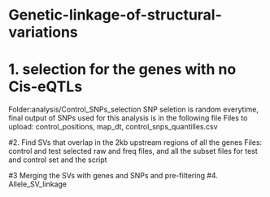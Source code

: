 # Genetic-linkage-of-structural-variations
# 1. selection for the genes with no Cis-eQTLs
Folder:analysis/Control_SNPs_selection
SNP seletion is random everytime, final output of SNPs used for this analysis is in the following file
Files to upload: control_positions, map_dt, control_snps_quantilles.csv

#2. Find SVs that overlap in the 2kb upstream regions of all the genes
Files: control and test selected raw and freq files, and all the subset files for test and control set and the script

#3 Merging the SVs with genes and SNPs and pre-filtering
#4. Allele_SV_linkage

